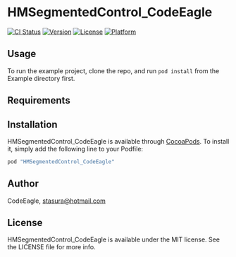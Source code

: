 # HMSegmentedControl_CodeEagle

[![CI Status](http://img.shields.io/travis/CodeEagle/HMSegmentedControl_CodeEagle.svg?style=flat)](https://travis-ci.org/CodeEagle/HMSegmentedControl_CodeEagle)
[![Version](https://img.shields.io/cocoapods/v/HMSegmentedControl_CodeEagle.svg?style=flat)](http://cocoapods.org/pods/HMSegmentedControl_CodeEagle)
[![License](https://img.shields.io/cocoapods/l/HMSegmentedControl_CodeEagle.svg?style=flat)](http://cocoapods.org/pods/HMSegmentedControl_CodeEagle)
[![Platform](https://img.shields.io/cocoapods/p/HMSegmentedControl_CodeEagle.svg?style=flat)](http://cocoapods.org/pods/HMSegmentedControl_CodeEagle)

## Usage

To run the example project, clone the repo, and run `pod install` from the Example directory first.

## Requirements

## Installation

HMSegmentedControl_CodeEagle is available through [CocoaPods](http://cocoapods.org). To install
it, simply add the following line to your Podfile:

```ruby
pod "HMSegmentedControl_CodeEagle"
```

## Author

CodeEagle, stasura@hotmail.com

## License

HMSegmentedControl_CodeEagle is available under the MIT license. See the LICENSE file for more info.
